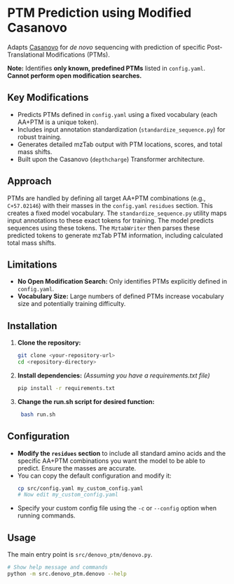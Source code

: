 # PTM Prediction using Modified Casanovo

Adapts [Casanovo](https://casanovo.readthedocs.io/en/latest/) for *de novo* sequencing with prediction of specific Post-Translational Modifications (PTMs).

**Note:** Identifies **only known, predefined PTMs** listed in `config.yaml`. **Cannot perform open modification searches.**

## Key Modifications

* Predicts PTMs defined in `config.yaml` using a fixed vocabulary (each AA+PTM is a unique token).
* Includes input annotation standardization (`standardize_sequence.py`) for robust training.
* Generates detailed mzTab output with PTM locations, scores, and total mass shifts.
* Built upon the Casanovo (`depthcharge`) Transformer architecture.

## Approach

PTMs are handled by defining all target AA+PTM combinations (e.g., `C+57.02146`) with their masses in the `config.yaml` `residues` section. This creates a fixed model vocabulary. The `standardize_sequence.py` utility maps input annotations to these exact tokens for training. The model predicts sequences using these tokens. The `MztabWriter` then parses these predicted tokens to generate mzTab PTM information, including calculated total mass shifts.

## Limitations

* **No Open Modification Search:** Only identifies PTMs explicitly defined in `config.yaml`.
* **Vocabulary Size:** Large numbers of defined PTMs increase vocabulary size and potentially training difficulty.

## Installation

1.  **Clone the repository:**
    ```bash
    git clone <your-repository-url>
    cd <repository-directory>
    ```
2. **Install dependencies:**
    *(Assuming you have a requirements.txt file)*
    ```bash
    pip install -r requirements.txt
    ```
3. **Change the run.sh script for desired function:**
   ```bash
    bash run.sh
    ```
    

## Configuration

* **Modify the `residues` section** to include all standard amino acids and the specific AA+PTM combinations you want the model to be able to predict. Ensure the masses are accurate.
* You can copy the default configuration and modify it:
    ```bash
    cp src/config.yaml my_custom_config.yaml
    # Now edit my_custom_config.yaml
    ```
* Specify your custom config file using the `-c` or `--config` option when running commands.

## Usage

The main entry point is `src/denovo_ptm/denovo.py`.

```bash
# Show help message and commands
python -m src.denovo_ptm.denovo --help
